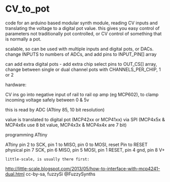 # CV_to_pot

  code for an arduino based modular synth module, reading CV inputs and translating the voltage to a digital pot value.
  this gives you easy control of parameters not traditionally pot controlled, or CV control of something that is normally a pot.
  
  scalable, so can be used with multiple inputs and digital pots, or DACs. change INPUTS to numbers of ADCs, and add pins to INPUT_PIN[] array
  
  can add extra digital pots - add extra chip select pins to OUT_CS[] array, change between single or dual channel pots with CHANNELS_PER_CHIP, 1 or 2
  
  hardware: 
  
  CV ins go into negative input of rail to rail op amp (eg MCP602), to clamp incoming voltage safely between 0 & 5v
  
  this is read by ADC (ATtiny 85, 10 bit resolution)
  
  value is translated to digital pot (MCP42xx or MCP41xx) via SPI 
  (MCP4x5x & MCP4x6x use 8 bit value, MCP4x3x & MCP4x4x are 7 bit)
  
  
  programming ATtiny
  
  ATtiny pin 2 to SCK, pin 1 to MISO, pin 0 to MOSI, reset Pin to RESET
  physical pin 7 SCK, pin 6 MISO, pin 5 MOSI, pin 1 RESET, pin 4 gnd, pin 8 V+

	little-scale, is usually there first:
  http://little-scale.blogspot.com/2013/05/how-to-interface-with-mcp4241-dual.html
  cc-by-sa, fuzzySi  @FuzzySynths

